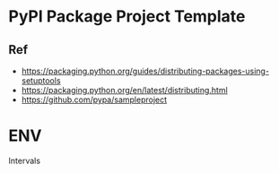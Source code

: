 # PyPI Package Project Template

## Ref

- https://packaging.python.org/guides/distributing-packages-using-setuptools
- https://packaging.python.org/en/latest/distributing.html
- https://github.com/pypa/sampleproject

# ENV

Intervals